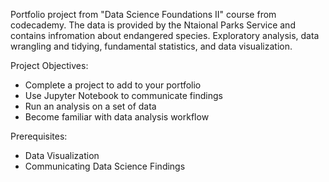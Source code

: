 Portfolio project from "Data Science Foundations II" course from codecademy. The data is provided by the Ntaional Parks Service and contains infromation about endangered species. Exploratory analysis, data wrangling and tidying, fundamental statistics, and data visualization.

Project Objectives:

 - Complete a project to add to your portfolio
 - Use Jupyter Notebook to communicate findings
 - Run an analysis on a set of data
 - Become familiar with data analysis workflow


Prerequisites:

 - Data Visualization
 - Communicating Data Science Findings
